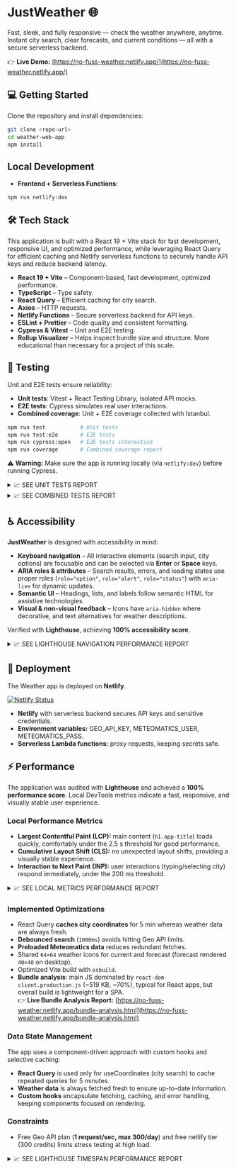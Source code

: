 # JustWeather 🌐

Fast, sleek, and fully responsive — check the weather anywhere, anytime.  
Instant city search, clear forecasts, and current conditions — all with a secure serverless backend.

👉 **Live Demo:** [https://no-fuss-weather.netlify.app/](https://no-fuss-weather.netlify.app/)

## 💻 Getting Started

Clone the repository and install dependencies:

```bash
git clone <repo-url>
cd weather-web-app
npm install
```

## Local Development

- **Frontend + Serverless Functions**:

```bash
npm run netlify:dev
```

## 🛠️ Tech Stack

This application is built with a React 19 + Vite stack for fast development, responsive UI, and optimized performance, while leveraging React Query for efficient caching and Netlify serverless functions to securely handle API keys and reduce backend latency.

- **React 19 + Vite** – Component-based, fast development, optimized performance.
- **TypeScript** – Type safety.
- **React Query** – Efficient caching for city search.
- **Axios** – HTTP requests.
- **Netlify Functions** – Secure serverless backend for API keys.
- **ESLint + Prettier** – Code quality and consistent formatting.
- **Cypress & Vitest** – Unit and E2E testing.
- **Rollup Visualizer** – Helps inspect bundle size and structure. More educational than necessary for a project of this scale.

## 🧪 Testing

Unit and E2E tests ensure reliability:

- **Unit tests**: Vitest + React Testing Library, isolated API mocks.
- **E2E tests**: Cypress simulates real user interactions.
- **Combined coverage**: Unit + E2E coverage collected with Istanbul.

```bash
npm run test           # Unit tests
npm run test:e2e       # E2E tests
npm run cypress:open   # E2E tests interactive
npm run coverage       # Combined coverage report
```

⚠️ **Warning:** Make sure the app is running locally (via `netlify:dev`) before running Cypress.

<details> <summary>📈 SEE UNIT TESTS REPORT</summary>

![Unit tests coverage report](screenshots/image.png)

</details>

<details> <summary>📈 SEE COMBINED TESTS REPORT</summary>

![Combined coverage report](screenshots/image-1.png)

</details>

## ♿ Accessibility

**JustWeather** is designed with accessibility in mind:

- **Keyboard navigation** – All interactive elements (search input, city options) are focusable and can be selected via **Enter** or **Space** keys.
- **ARIA roles & attributes** – Search results, errors, and loading states use proper roles (`role="option"`, `role="alert"`, `role="status"`) with `aria-live` for dynamic updates.
- **Semantic UI** – Headings, lists, and labels follow semantic HTML for assistive technologies.
- **Visual & non-visual feedback** – Icons have `aria-hidden` where decorative, and text alternatives for weather descriptions.

Verified with **Lighthouse**, achieving **100% accessibility score**.

<details> <summary>📈 SEE LIGHTHOUSE NAVIGATION PERFORMANCE REPORT</summary>

**Desktop:**

![Lighthouse Navigation Report Desktop](screenshots/image-2.png)

**Mobile:**

![Lighthouse Navigation Report Mobile](screenshots/image-3.png)

</details>

## 🚀 Deployment

The Weather app is deployed on **Netlify**.

[![Netlify Status](https://api.netlify.com/api/v1/badges/30afa6c9-d29d-4f59-a1c7-6f6a62e48fb5/deploy-status)](https://app.netlify.com/sites/no-fuss-weather/deploys)

- **Netlify** with serverless backend secures API keys and sensitive credentials.
- **Environment variables:** GEO_API_KEY, METEOMATICS_USER, METEOMATICS_PASS.
- **Serverless Lambda functions:** proxy requests, keeping secrets safe.

## ⚡ Performance

The application was audited with **Lighthouse** and achieved a **100% performance score**. Local DevTools metrics indicate a fast, responsive, and visually stable user experience.

### Local Performance Metrics

- **Largest Contentful Paint (LCP):** main content (`h1.app-title`) loads quickly, comfortably under the 2.5 s threshold for good performance.
- **Cumulative Layout Shift (CLS):** no unexpected layout shifts, providing a visually stable experience.
- **Interaction to Next Paint (INP):** user interactions (typing/selecting city) respond immediately, under the 200 ms threshold.

<details> <summary>📈 SEE LOCAL METRICS PERFORMANCE REPORT</summary>

![Performance local metrics report](screenshots/image-8.png)

</details>

### Implemented Optimizations

- React Query **caches city coordinates** for 5 min whereas weather data are always fresh.
- **Debounced search** (`1000ms`) avoids hitting Geo API limits.
- **Preloaded Meteomatics data** reduces redundant fetches.
- Shared `64×64` weather icons for current and forecast (forecast rendered `40×40` on desktop).
- Optimized Vite build with `esbuild`.
- **Bundle analysis**: main JS dominated by `react-dom-client.production.js` (~519 KB, ~70%), typical for React apps, but overall build is lightweight for a SPA.  
  👉 **Live Bundle Analysis Report:** [https://no-fuss-weather.netlify.app/bundle-analysis.html](https://no-fuss-weather.netlify.app/bundle-analysis.html)

### Data State Management

The app uses a component-driven approach with custom hooks and selective caching:

- **React Query** is used only for useCoordinates (city search) to cache repeated queries for 5 minutes.
- **Weather data** is always fetched fresh to ensure up-to-date information.
- **Custom hooks** encapsulate fetching, caching, and error handling, keeping components focused on rendering.

### Constraints

- Free Geo API plan (**1 request/sec, max 300/day**) and free netlify tier (300 credits) limits stress testing at high load.

<details> <summary>📈 SEE LIGHTHOUSE TIMESPAN PERFORMANCE REPORT</summary>

![Lighthouse Timespan Report Desktop](screenshots/image-4.png)

![Lighthouse Timespan Report Mobile](screenshots/image-5.png)

![Lighthouse Snapshot Report Desktop](screenshots/image-6.png)

![Lighthouse Snapshot Report Mobile](screenshots/image-7.png)

</details>
